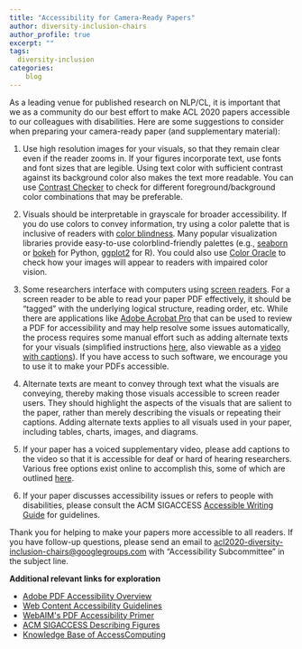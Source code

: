 ```yaml
---
title: "Accessibility for Camera-Ready Papers"
author: diversity-inclusion-chairs
author_profile: true
excerpt: ""
tags:
  diversity-inclusion
categories:
    blog
---
```


As a leading venue for published research on NLP/CL, it is important that we as a community do our best effort to make ACL 2020 papers accessible to our colleagues with disabilities. Here are some suggestions to consider when preparing your camera-ready paper (and supplementary material):

1. Use high resolution images for your visuals, so that they remain clear even if the reader  zooms in. If your figures incorporate text, use fonts and font sizes that are legible. Using text color with sufficient contrast against its background color also makes the text more readable. You can use [Contrast Checker](https://webaim.org/resources/contrastchecker/) to check for different foreground/background color combinations that may be preferable.

2. Visuals should be interpretable in grayscale for broader accessibility. If you do use colors to convey information, try using a color palette that is inclusive of readers with [color blindness](http://www.colourblindawareness.org/). Many popular visualization libraries provide easy-to-use colorblind-friendly palettes (e.g., [seaborn](https://seaborn.pydata.org/tutorial/color_palettes.html#qualitative-color-palettes) or [bokeh](https://docs.bokeh.org/en/latest/docs/reference/palettes.html#usability-palettes) for Python, [ggplot2](http://www.cookbook-r.com/Graphs/Colors_(ggplot2)/#a-colorblind-friendly-palette) for R). You could also use [Color Oracle](http://colororacle.org/) to check how your images will appear to readers with impaired color vision. 

3. Some researchers interface with computers using [screen readers](https://en.wikipedia.org/wiki/Screen_reader). For a screen reader to be able to read your paper PDF effectively, it should be “tagged” with the underlying logical structure, reading order, etc. While there are applications like [Adobe Acrobat Pro](https://helpx.adobe.com/acrobat/using/create-verify-pdf-accessibility.html) that can be used to review a PDF for accessibility and may help resolve some issues automatically, the process requires some manual effort such as adding alternate texts for your visuals (simplified instructions [here](http://www.sigaccess.org/welcome-to-sigaccess/resources/accessible-pdf-author-guide/), also viewable as a [video with captions](https://www.youtube.com/watch?v=fO4udYorD6g)). If you have access to such software, we encourage you to use it to make your PDFs accessible.

4. Alternate texts are meant to convey through text what the visuals are conveying, thereby making those visuals accessible to screen reader users. They should highlight the aspects of the visuals that are salient to the paper, rather than merely describing the visuals or repeating their captions. Adding alternate texts applies to all visuals used in your paper, including tables, charts, images, and diagrams.

5. If your paper has a voiced supplementary video, please add captions to the video so that it is accessible for deaf or hard of hearing researchers. Various free options exist online to accomplish this, some of which are outlined [here](https://www.washington.edu/accessibility/videos/free-captioning/).

6. If your paper discusses accessibility issues or refers to people with disabilities, please consult the ACM SIGACCESS [Accessible Writing Guide](https://www.sigaccess.org/welcome-to-sigaccess/resources/accessible-writing-guide/) for guidelines. 

Thank you for helping to make your papers more accessible to all readers. If you have follow-up questions, please send an email to [acl2020-diversity-inclusion-chairs@googlegroups.com](mailto:acl2020-diversity-inclusion-chairs@googlegroups.com) with “Accessibility Subcommittee” in the subject line.

<b>Additional relevant links for exploration </b> <br/>

- [Adobe PDF Accessibility Overview](https://www.adobe.com/accessibility/pdf/pdf-accessibility-overview.html)
- [Web Content Accessibility Guidelines](https://www.w3.org/TR/2018/REC-WCAG21-20180605/)
- [WebAIM's PDF Accessibility Primer](https://webaim.org/techniques/acrobat/converting)
- [ACM SIGACCESS Describing Figures](https://www.sigaccess.org/welcome-to-sigaccess/resources/describing-figures/)
- [Knowledge Base of AccessComputing](https://www.washington.edu/accesscomputing/search-accesscomputing-knowledge-base)

